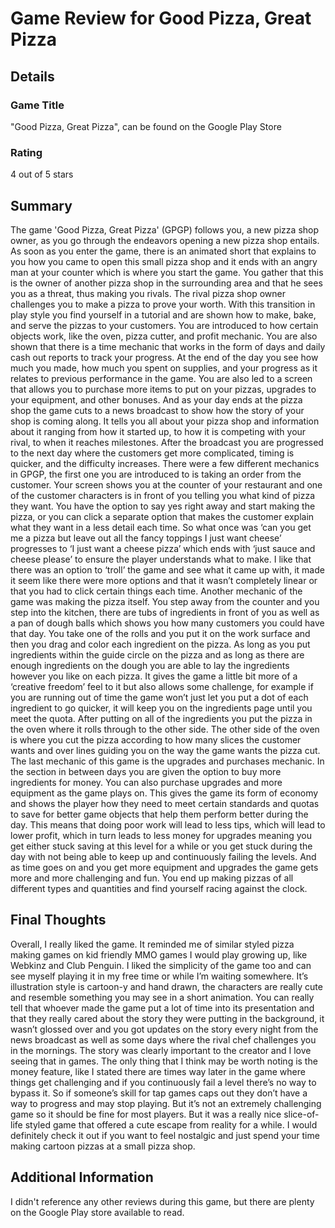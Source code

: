 # Game Review for Good Pizza, Great Pizza

## Details

### Game Title

"Good Pizza, Great Pizza", can be found on the Google Play Store

### Rating

4 out of 5 stars 

## Summary

The game 'Good Pizza, Great Pizza' (GPGP) follows you, a new pizza shop owner, as you go through the endeavors opening a new pizza shop entails. As soon as you enter the game, there is an animated short that explains to you how you came to open this small pizza shop and it ends with an angry man at your counter which is where you start the game. You gather that this is the owner of another pizza shop in the surrounding area and that he sees you as a threat, thus making you rivals. The rival pizza shop owner challenges you to make a pizza to prove your worth. With this transition in play style you find yourself in a tutorial and are shown how to make, bake, and serve the pizzas to your customers. You are introduced to how certain objects work, like the oven, pizza cutter, and profit mechanic. You are also shown that there is a time mechanic that works in the form of days and daily cash out reports to track your progress. At the end of the day you see how much you made, how much you spent on supplies, and your progress as it relates to previous performance in the game. You are also led to a screen that allows you to purchase more items to put on your pizzas, upgrades to your equipment, and other bonuses. And as your day ends at the pizza shop the game cuts to a news broadcast to show how the story of your shop is coming along. It tells you all about your pizza shop and information about it ranging from how it started up, to how it is competing with your rival, to when it reaches milestones. After the broadcast you are progressed to the next day where the customers get more complicated, timing is quicker, and the difficulty increases.
There were a few different mechanics in GPGP, the first one you are introduced to is taking an order from the customer. Your screen shows you at the counter of your restaurant and one of the customer characters is in front of you telling you what kind of pizza they want. You have the option to say yes right away and start making the pizza, or you can click a separate option that makes the customer explain what they want in a less detail each time. So what once was ‘can you get me a pizza but leave out all the fancy toppings I just want cheese’ progresses to ‘I just want a cheese pizza’ which ends with ‘just sauce and cheese please’ to ensure the player understands what to make. I like that there was an option to ‘troll’ the game and see what it came up with, it made it seem like there were more options and that it wasn’t completely linear or that you had to click certain things each time. 
Another mechanic of the game was making the pizza itself. You step away from the counter and you step into the kitchen, there are tubs of ingredients in front of you as well as a pan of dough balls which shows you how many customers you could have that day. You take one of the rolls and you put it on the work surface and then you drag and color each ingredient on the pizza. As long as you put ingredients within the guide circle on the pizza and as long as there are enough ingredients on the dough you are able to lay the ingredients however you like on each pizza. It gives the game a little bit more of a ‘creative freedom’ feel to it but also allows some challenge, for example if you are running out of time the game won’t just let you put a dot of each ingredient to go quicker, it will keep you on the ingredients page until you meet the quota. After putting on all of the ingredients you put the pizza in the oven where it rolls through to the other side. The other side of the oven is where you cut the pizza according to how many slices the customer wants and over lines guiding you on the way the game wants the pizza cut.
The last mechanic of this game is the upgrades and purchases mechanic. In the section in between days you are given the option to buy more ingredients for money. You can also purchase upgrades and more equipment as the game plays on. This gives the game its form of economy and shows the player how they need to meet certain standards and quotas to save for better game objects that help them perform better during the day. This means that doing poor work will lead to less tips, which will lead to lower profit, which in turn leads to less money for upgrades meaning you get either stuck saving at this level for a while or you get stuck during the day with not being able to keep up and continuously failing the levels. And as time goes on and you get more equipment and upgrades the game gets more and more challenging and fun. You end up making pizzas of all different types and quantities and find yourself racing against the clock. 

## Final Thoughts

Overall, I really liked the game. It reminded me of similar styled pizza making games on 
kid friendly MMO games I would play growing up, like Webkinz and Club Penguin. I liked the simplicity of the game too and can see myself playing it in my free time or while I’m waiting somewhere. It’s illustration style is cartoon-y and hand drawn, the characters are really cute and resemble something you may see in a short animation. You can really tell that whoever made the game put a lot of time into its presentation and that they really cared about the story they were putting in the background, it wasn’t glossed over and you got updates on the story every night from the news broadcast as well as some days where the rival chef challenges you in the mornings. The story was clearly important to the creator and I love seeing that in games. The only thing that I think may be worth noting is the money feature, like I stated there are times way later in the game where things get challenging and if you continuously fail a level there’s no way to bypass it. So if someone’s skill for tap games caps out they don’t have a way to progress and may stop playing. But it’s not an extremely challenging game so it should be fine for most players. But it was a really nice slice-of-life styled game that offered a cute escape from reality for a while. I would definitely check it out if you want to feel nostalgic and just spend your time making cartoon pizzas at a small pizza shop.

## Additional Information

I didn't reference any other reviews during this game, but there are plenty on the Google Play store available to read.
